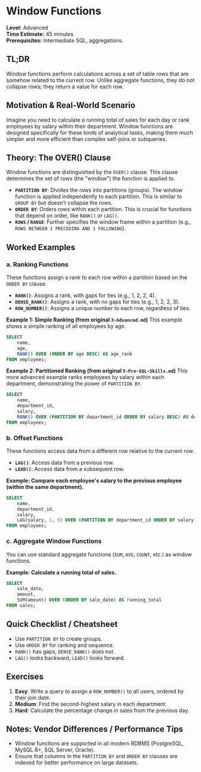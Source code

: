 # Window Functions

**Level:** Advanced  
**Time Estimate:** 45 minutes  
**Prerequisites:** Intermediate SQL, aggregations.

## TL;DR
Window functions perform calculations across a set of table rows that are somehow related to the current row. Unlike aggregate functions, they do not collapse rows; they return a value for each row.

## Motivation & Real-World Scenario
Imagine you need to calculate a running total of sales for each day or rank employees by salary within their department. Window functions are designed specifically for these kinds of analytical tasks, making them much simpler and more efficient than complex self-joins or subqueries.

## Theory: The OVER() Clause

Window functions are distinguished by the `OVER()` clause. This clause determines the set of rows (the "window") the function is applied to.

- **`PARTITION BY`**: Divides the rows into partitions (groups). The window function is applied independently to each partition. This is similar to `GROUP BY` but doesn't collapse the rows.
- **`ORDER BY`**: Orders rows within each partition. This is crucial for functions that depend on order, like `RANK()` or `LAG()`.
- **`ROWS` / `RANGE`**: Further specifies the window frame within a partition (e.g., `ROWS BETWEEN 1 PRECEDING AND 1 FOLLOWING`).

## Worked Examples

### a. Ranking Functions

These functions assign a rank to each row within a partition based on the `ORDER BY` clause.

- **`RANK()`**: Assigns a rank, with gaps for ties (e.g., 1, 2, 2, 4).
- **`DENSE_RANK()`**: Assigns a rank, with no gaps for ties (e.g., 1, 2, 2, 3).
- **`ROW_NUMBER()`**: Assigns a unique number to each row, regardless of ties.

**Example 1: Simple Ranking (from original `3-Advanced.md`)**
This example shows a simple ranking of all employees by age.
```sql
SELECT 
    name, 
    age, 
    RANK() OVER (ORDER BY age DESC) AS age_rank
FROM employees;
```

**Example 2: Partitioned Ranking (from original `5-Pro-SQL-Skills.md`)**
This more advanced example ranks employees by salary *within* each department, demonstrating the power of `PARTITION BY`.
```sql
SELECT 
    name, 
    department_id,
    salary,
    RANK() OVER (PARTITION BY department_id ORDER BY salary DESC) AS dept_rank
FROM employees;
```

### b. Offset Functions

These functions access data from a different row relative to the current row.

- **`LAG()`**: Access data from a previous row.
- **`LEAD()`**: Access data from a subsequent row.

**Example: Compare each employee's salary to the previous employee (within the same department).**
```sql
SELECT 
    name, 
    department_id,
    salary,
    LAG(salary, 1, 0) OVER (PARTITION BY department_id ORDER BY salary) AS previous_salary
FROM employees;
```

### c. Aggregate Window Functions

You can use standard aggregate functions (`SUM`, `AVG`, `COUNT`, etc.) as window functions.

**Example: Calculate a running total of sales.**
```sql
SELECT
    sale_date,
    amount,
    SUM(amount) OVER (ORDER BY sale_date) AS running_total
FROM sales;
```

## Quick Checklist / Cheatsheet
- Use `PARTITION BY` to create groups.
- Use `ORDER BY` for ranking and sequence.
- `RANK()` has gaps, `DENSE_RANK()` does not.
- `LAG()` looks backward, `LEAD()` looks forward.

## Exercises

1.  **Easy**: Write a query to assign a `ROW_NUMBER()` to all users, ordered by their join date.
2.  **Medium**: Find the second-highest salary in each department.
3.  **Hard**: Calculate the percentage change in sales from the previous day.

## Notes: Vendor Differences / Performance Tips
- Window functions are supported in all modern RDBMS (PostgreSQL, MySQL 8+, SQL Server, Oracle).
- Ensure that columns in the `PARTITION BY` and `ORDER BY` clauses are indexed for better performance on large datasets.